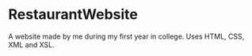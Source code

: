 # RestaurantWebsite
A website made by me during my first year in college.
Uses HTML, CSS, XML and XSL.
